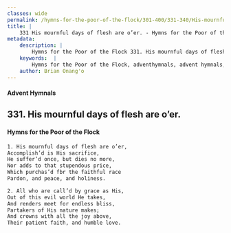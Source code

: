 ```yaml
---
classes: wide
permalink: /hymns-for-the-poor-of-the-flock/301-400/331-340/His-mournful-days-of-flesh-are-o’er/
title: |
    331 His mournful days of flesh are o’er. - Hymns for the Poor of the Flock
metadata:
    description: |
        Hymns for the Poor of the Flock 331. His mournful days of flesh are o’er.. His mournful days of flesh are o’er,  Accomplish’d is His sacrifice, He suffer’d once, but dies no more,  Nor adds to that stupendous price,  Which purchas’d fbr the faithful race  Pardon, and peace, and holiness. 
    keywords:  |
        Hymns for the Poor of the Flock, adventhymnals, advent hymnals, His mournful days of flesh are o’er., His mournful days of flesh are o’er, , 
    author: Brian Onang'o
---
```


#### Advent Hymnals
## 331. His mournful days of flesh are o’er.
####  Hymns for the Poor of the Flock

```txt
1. His mournful days of flesh are o’er, 
Accomplish’d is His sacrifice,
He suffer’d once, but dies no more, 
Nor adds to that stupendous price, 
Which purchas’d fbr the faithful race 
Pardon, and peace, and holiness.

2. All who are call’d by grace as His, 
Out of this evil world He takes, 
And renders meet for endless bliss, 
Partakers of His nature makes; 
And crowns with all the joy above, 
Their patient faith, and humble love.
```